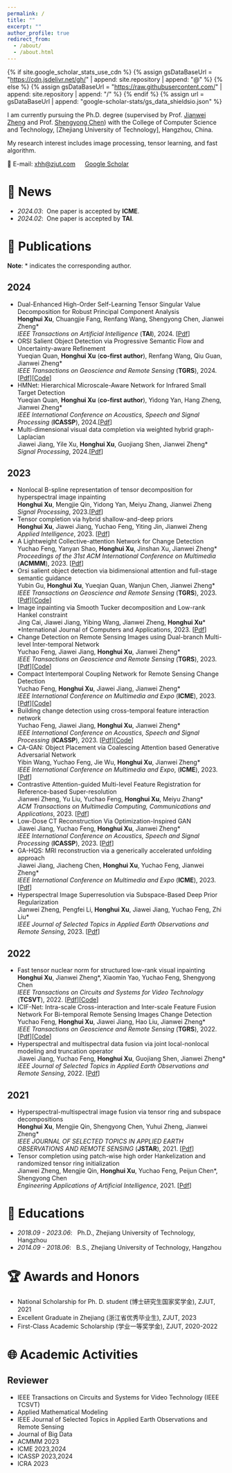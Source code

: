```yaml
---
permalink: /
title: ""
excerpt: ""
author_profile: true
redirect_from: 
  - /about/
  - /about.html
---
```


{% if site.google_scholar_stats_use_cdn %}
{% assign gsDataBaseUrl = "https://cdn.jsdelivr.net/gh/" | append: site.repository | append: "@" %}
{% else %}
{% assign gsDataBaseUrl = "https://raw.githubusercontent.com/" | append: site.repository | append: "/" %}
{% endif %}
{% assign url = gsDataBaseUrl | append: "google-scholar-stats/gs_data_shieldsio.json" %}

<span class='anchor' id='about-me'></span>

I am currently pursuing the Ph.D. degree (supervised by Prof. [Jianwei Zheng](https://github.com/ZhengJianwei2/) and Prof. [Shengyong Chen](https://cs.tjut.edu.cn/info/1211/1408.htm)) with the College of Computer Science and Technology, [Zhejiang University of Technology], Hangzhou, China.


My research interest includes image processing, tensor learning, and fast algorithm. 

📧 E-mail: <xhh@zjut.com> &emsp; [Google Scholar](https://scholar.google.com.hk/citations?user=_cZgJawAAAAJ&hl=zh-CN&oi=sra)

# 🔔 News
- *2024.03*: &nbsp;One paper is accepted by <b>ICME</b>.
- *2024.02*: &nbsp;One paper is accepted by <b>TAI</b>.

# 📄 Publications 
<b>Note</b>: \* indicates the corresponding author. 
## 2024
- Dual-Enhanced High-Order Self-Learning Tensor Singular Value Decomposition for Robust Principal Component Analysis<br>
<b>Honghui Xu</b>, Chuangjie Fang, Renfang Wang, Shengyong Chen, Jianwei Zheng\* <br>
*IEEE Transactions on Artificial Intelligence* (<b>TAI</b>), 2024. [[Pdf](https://ieeexplore.ieee.org/document/10460263/)]
- ORSI Salient Object Detection via Progressive Semantic Flow and Uncertainty-aware Refinement<br>
Yueqian Quan, <b>Honghui Xu</b> (<b>co-first author</b>), Renfang Wang, Qiu Guan, Jianwei Zheng\*<br>
*IEEE Transactions on Geoscience and Remote Sensing* (<b>TGRS</b>), 2024. [[Pdf](https://ieeexplore.ieee.org/abstract/document/10416252)][[Code](https://github.com/ZhengJianwei2/SFANet)]
- HMNet: Hierarchical Microscale-Aware Network for Infrared Small Target Detection<br>
Yueqian Quan, <b>Honghui Xu</b> (<b>co-first author</b>), Yidong Yan, Hang Zheng, Jianwei Zheng\*<br>
*IEEE International Conference on Acoustics, Speech and Signal Processing* (<b>ICASSP</b>), 2024.[[Pdf](https://ieeexplore.ieee.org/document/10448344/)]
- Multi-dimensional visual data completion via weighted hybrid graph-Laplacian<br>
Jiawei Jiang, Yile Xu, <b>Honghui Xu</b>, Guojiang Shen, Jianwei Zheng\*<br>
*Signal Processing*, 2024.[[Pdf](https://www.sciencedirect.com/science/article/abs/pii/S0165168423003791)]
## 2023
- Nonlocal B-spline representation of tensor decomposition for hyperspectral image inpainting<br>
<b>Honghui Xu</b>, Mengjie Qin, Yidong Yan, Meiyu Zhang, Jianwei Zheng <br>
*Signal Processing*, 2023.[[Pdf](https://www.sciencedirect.com/science/article/abs/pii/S0165168422004273)]
- Tensor completion via hybrid shallow-and-deep priors<br>
<b>Honghui Xu</b>, Jiawei Jiang, Yuchao Feng, Yiting Jin, Jianwei Zheng <br>
*Applied Intelligence*, 2023. [[Pdf](https://link.springer.com/article/10.1007/s10489-022-04331-4)]
- A Lightweight Collective-attention Network for Change Detection<br>
Yuchao Feng, Yanyan Shao, <b>Honghui Xu</b>, Jinshan Xu, Jianwei Zheng\* <br>
*Proceedings of the 31st ACM International Conference on Multimedia* (<b>ACMMM</b>), 2023. [[Pdf](https://dl.acm.org/doi/abs/10.1145/3581783.3613773/)]
- Orsi salient object detection via bidimensional attention and full-stage semantic guidance<br>
Yubin Gu, <b>Honghui Xu</b>, Yueqian Quan, Wanjun Chen, Jianwei Zheng\*<br>
*IEEE Transactions on Geoscience and Remote Sensing* (<b>TGRS</b>), 2023. [[Pdf](https://ieeexplore.ieee.org/abstract/document/10041185/)][[Code](https://github.com/ZhengJianwei2/BAFS-Net)]
- Image inpainting via Smooth Tucker decomposition and Low-rank Hankel constraint<br>
Jing Cai, Jiawei Jiang, Yibing Wang, Jianwei Zheng, <b>Honghui Xu</b>\*<br>
*International Journal of Computers and Applications, 2023. [[Pdf](https://www.tandfonline.com/doi/abs/10.1080/1206212X.2023.2219836/)]
- Change Detection on Remote Sensing Images using Dual-branch Multi-level Inter-temporal Network<br>
Yuchao Feng, Jiawei Jiang, <b>Honghui Xu</b>, Jianwei Zheng\* <br>
*IEEE Transactions on Geoscience and Remote Sensing* (<b>TGRS</b>), 2023. [[Pdf](https://ieeexplore.ieee.org/abstract/document/10034787/)][[Code](https://github.com/ZhengJianwei2/DMINet)]
- Compact Intertemporal Coupling Network for Remote Sensing Change Detection<br>
Yuchao Feng, <b>Honghui Xu</b>, Jiawei Jiang, Jianwei Zheng\* <br>
*IEEE International Conference on Multimedia and Expo* (<b>ICME</b>), 2023.[[Pdf](https://ieeexplore.ieee.org/abstract/document/10219785/)][[Code](https://github.com/ZhengJianwei2/CICNet)]
- Building change detection using cross-temporal feature interaction network<br>
Yuchao Feng, Jiawei Jiang, <b>Honghui Xu</b>, Jianwei Zheng\* <br>
*IEEE International Conference on Acoustics, Speech and Signal Processing* (<b>ICASSP</b>), 2023. [[Pdf](https://ieeexplore.ieee.org/abstract/document/10096120/)][[Code](https://github.com/ZhengJianwei2/CTFINet)]
- CA-GAN: Object Placement via Coalescing Attention based Generative Adversarial Network<br>
Yibin Wang, Yuchao Feng, Jie Wu, <b>Honghui Xu</b>, Jianwei Zheng\* <br>
*IEEE International Conference on Multimedia and Expo*, (<b>ICME</b>), 2023.[[Pdf](https://ieeexplore.ieee.org/abstract/document/10219885/)]
- Contrastive Attention-guided Multi-level Feature Registration for Reference-based Super-resolution<br>
Jianwei Zheng, Yu Liu, Yuchao Feng, <b>Honghui Xu</b>, Meiyu Zhang\* <br>
*ACM Transactions on Multimedia Computing, Communications and Applications*, 2023. [[Pdf](https://dl.acm.org/doi/abs/10.1145/3616495)]
- Low-Dose CT Reconstruction Via Optimization-Inspired GAN<br>
Jiawei Jiang, Yuchao Feng, <b>Honghui Xu</b>, Jianwei Zheng\* <br>
*IEEE International Conference on Acoustics, Speech and Signal Processing* (<b>ICASSP</b>), 2023. [[Pdf](https://ieeexplore.ieee.org/abstract/document/10095096/)]
- GA-HQS: MRI reconstruction via a generically accelerated unfolding approach<br>
Jiawei Jiang, Jiacheng Chen, <b>Honghui Xu</b>, Yuchao Feng, Jianwei Zheng\* <br>
*IEEE International Conference on Multimedia and Expo* (<b>ICME</b>), 2023. [[Pdf](https://ieeexplore.ieee.org/abstract/document/10219777/)]
- Hyperspectral Image Superresolution via Subspace-Based Deep Prior Regularization<br>
Jianwei Zheng, Pengfei Li, <b>Honghui Xu</b>, Jiawei Jiang, Yuchao Feng, Zhi Liu\* <br>
*IEEE Journal of Selected Topics in Applied Earth Observations and Remote Sensing*, 2023. [[Pdf](https://ieeexplore.ieee.org/abstract/document/10054116/)]

## 2022
- Fast tensor nuclear norm for structured low-rank visual inpainting<br>
<b>Honghui Xu</b>, Jianwei Zheng\*, Xiaomin Yao, Yuchao Feng, Shengyong Chen <br>
*IEEE Transactions on Circuits and Systems for Video Technology* (<b>TCSVT</b>), 2022. [[Pdf](https://ieeexplore.ieee.org/abstract/document/9381277/)][[Code](https://github.com/ZhengJianwei2/HFTNN)]
- ICIF-Net: Intra-scale Cross-interaction and Inter-scale Feature Fusion Network For Bi-temporal Remote Sensing Images Change Detection<br>
Yuchao Feng, <b>Honghui Xu</b>, Jiawei Jiang, Hao Liu, Jianwei Zheng\* <br>
*IEEE Transactions on Geoscience and Remote Sensing* (<b>TGRS</b>), 2022. [[Pdf](https://ieeexplore.ieee.org/abstract/document/9759285/)][[Code](https://github.com/ZhengJianwei2/ICIF-Net)]
- Hyperspectral and multispectral data fusion via joint local-nonlocal modeling and truncation operator<br>
Jiawei Jiang, Yuchao Feng, <b>Honghui Xu</b>, Guojiang Shen, Jianwei Zheng\* <br>
*IEEE Journal of Selected Topics in Applied Earth Observations and Remote Sensing*, 2022. [[Pdf](https://ieeexplore.ieee.org/abstract/document/9829822/)]

## 2021
- Hyperspectral-multispectral image fusion via tensor ring and subspace decompositions<br>
<b>Honghui Xu</b>, Mengjie Qin, Shengyong Chen, Yuhui Zheng, Jianwei Zheng\*  <br>
*IEEE JOURNAL OF SELECTED TOPICS IN APPLIED EARTH OBSERVATIONS AND REMOTE SENSING* (<b>JSTAR</b>), 2021. [[Pdf](https://ieeexplore.ieee.org/stamp/stamp.jsp?arnumber=9525254/)]
- Tensor completion using patch-wise high order Hankelization and randomized tensor ring initialization<br>
Jianwei Zheng, Mengjie Qin, <b>Honghui Xu</b>, Yuchao Feng, Peijun Chen\*, Shengyong Chen <br>
*Engineering Applications of Artificial Intelligence*, 2021. [[Pdf](https://www.sciencedirect.com/science/article/pii/S0952197621003201)]

# 📖 Educations
- *2018.09 - 2023.06*: &nbsp; Ph.D., Zhejiang University of Technology, Hangzhou
- *2014.09 - 2018.06*: &nbsp; B.S., Zhejiang University of Technology, Hangzhou

# 🏆 Awards and Honors
- National Scholarship for Ph. D. student (博士研究生国家奖学金), ZJUT, 2021
- Excellent Graduate in Zhejiang (浙江省优秀毕业生), ZJUT, 2023
- First-Class Academic Scholarship (学业一等奖学金), ZJUT, 2020-2022



# 🌐 Academic Activities

## Reviewer
- IEEE Transactions on Circuits and Systems for Video Technology (IEEE TCSVT)
- Applied Mathematical Modeling
- IEEE Journal of Selected Topics in Applied Earth Observations and Remote Sensing
- Journal of Big Data
- ACMMM 2023
- ICME 2023,2024
- ICASSP 2023,2024
- ICRA 2023
